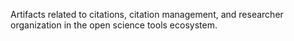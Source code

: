 Artifacts related to citations, citation management, and researcher organization in the open science tools ecosystem.
